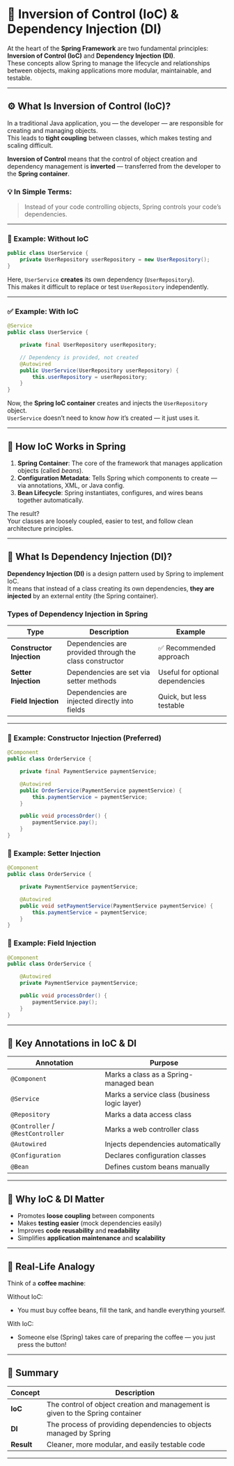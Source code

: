 # 🧠 Inversion of Control (IoC) & Dependency Injection (DI)

At the heart of the **Spring Framework** are two fundamental principles:  
**Inversion of Control (IoC)** and **Dependency Injection (DI)**.  
These concepts allow Spring to manage the lifecycle and relationships between objects, making applications more modular, maintainable, and testable.

---

## ⚙️ What Is Inversion of Control (IoC)?

In a traditional Java application, you — the developer — are responsible for creating and managing objects.  
This leads to **tight coupling** between classes, which makes testing and scaling difficult.

**Inversion of Control** means that the control of object creation and dependency management is **inverted** — transferred
from the developer to the **Spring container**.

### 💡 In Simple Terms:
> Instead of your code controlling objects, Spring controls your code’s dependencies.

---

### 🧩 Example: Without IoC
```java
public class UserService {
    private UserRepository userRepository = new UserRepository();
}
```
Here, `UserService` **creates** its own dependency (`UserRepository`).  
This makes it difficult to replace or test `UserRepository` independently.

---

### ✅ Example: With IoC
```java
@Service
public class UserService {

    private final UserRepository userRepository;

    // Dependency is provided, not created
    @Autowired
    public UserService(UserRepository userRepository) {
        this.userRepository = userRepository;
    }
}
```
Now, the **Spring IoC container** creates and injects the `UserRepository` object.  
`UserService` doesn’t need to know *how* it’s created — it just uses it.

---

## 🔄 How IoC Works in Spring

1. **Spring Container**: The core of the framework that manages application objects (called *beans*).  
2. **Configuration Metadata**: Tells Spring which components to create — via annotations, XML, or Java config.  
3. **Bean Lifecycle**: Spring instantiates, configures, and wires beans together automatically.  

The result?  
Your classes are loosely coupled, easier to test, and follow clean architecture principles.

---

## 🧩 What Is Dependency Injection (DI)?

**Dependency Injection (DI)** is a design pattern used by Spring to implement IoC.  
It means that instead of a class creating its own dependencies, **they are injected** by an external entity (the Spring container).

### Types of Dependency Injection in Spring
| Type                      | Description                                             | Example                          |
|---------------------------|---------------------------------------------------------|----------------------------------|
| **Constructor Injection** | Dependencies are provided through the class constructor | ✅ Recommended approach           |
| **Setter Injection**      | Dependencies are set via setter methods                 | Useful for optional dependencies |
| **Field Injection**       | Dependencies are injected directly into fields          | Quick, but less testable         |

---

### 🧱 Example: Constructor Injection (Preferred)
```java
@Component
public class OrderService {

    private final PaymentService paymentService;

    @Autowired
    public OrderService(PaymentService paymentService) {
        this.paymentService = paymentService;
    }

    public void processOrder() {
        paymentService.pay();
    }
}
```

### 🧱 Example: Setter Injection
```java
@Component
public class OrderService {

    private PaymentService paymentService;

    @Autowired
    public void setPaymentService(PaymentService paymentService) {
        this.paymentService = paymentService;
    }
}
```

### 🧱 Example: Field Injection
```java
@Component
public class OrderService {

    @Autowired
    private PaymentService paymentService;

    public void processOrder() {
        paymentService.pay();
    }
}
```

---

## 🧩 Key Annotations in IoC & DI

| Annotation                        | Purpose                                      |
|-----------------------------------|----------------------------------------------|
| `@Component`                      | Marks a class as a Spring-managed bean       |
| `@Service`                        | Marks a service class (business logic layer) |
| `@Repository`                     | Marks a data access class                    |
| `@Controller` / `@RestController` | Marks a web controller class                 |
| `@Autowired`                      | Injects dependencies automatically           |
| `@Configuration`                  | Declares configuration classes               |
| `@Bean`                           | Defines custom beans manually                |

---

## 🧠 Why IoC & DI Matter

- Promotes **loose coupling** between components  
- Makes **testing easier** (mock dependencies easily)  
- Improves **code reusability** and **readability**  
- Simplifies **application maintenance** and **scalability**

---

## 🧩 Real-Life Analogy

Think of a **coffee machine**:

Without IoC:
- You must buy coffee beans, fill the tank, and handle everything yourself.

With IoC:
- Someone else (Spring) takes care of preparing the coffee — you just press the button!

---

## 🚀 Summary

| Concept    | Description                                                                    |
|------------|--------------------------------------------------------------------------------|
| **IoC**    | The control of object creation and management is given to the Spring container |
| **DI**     | The process of providing dependencies to objects managed by Spring             |
| **Result** | Cleaner, more modular, and easily testable code                                |

---


